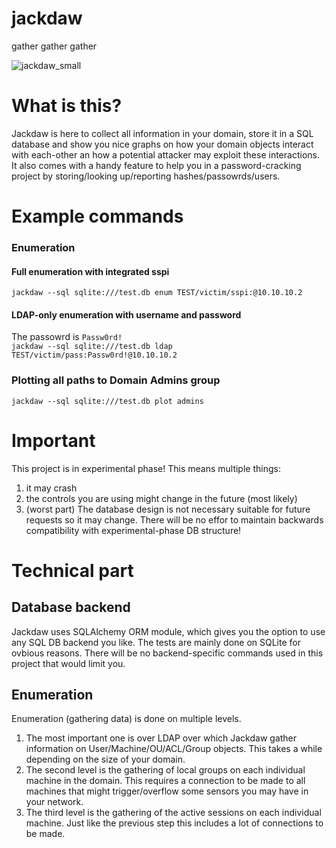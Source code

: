 # jackdaw
gather gather gather

![jackdaw_small](https://user-images.githubusercontent.com/19204702/57587578-6159b280-7507-11e9-8762-c5e9022e37bc.png)


# What is this?
Jackdaw is here to collect all information in your domain, store it in a SQL database and show you nice graphs on how your domain objects interact with each-other an how a potential attacker may exploit these interactions.
It also comes with a handy feature to help you in a password-cracking project by storing/looking up/reporting hashes/passowrds/users.

# Example commands
### Enumeration
#### Full enumeration with integrated sspi
`jackdaw --sql sqlite:///test.db enum TEST/victim/sspi:@10.10.10.2`
#### LDAP-only enumeration with username and password
The passowrd is `Passw0rd!`  
`jackdaw --sql sqlite:///test.db ldap TEST/victim/pass:Passw0rd!@10.10.10.2`

### Plotting all paths to Domain Admins group
`jackdaw --sql sqlite:///test.db plot admins`


# Important
This project is in experimental phase! This means multiple things:
1. it may crash
2. the controls you are using might change in the future (most likely)
3. (worst part) The database design is not necessary suitable for future requests so it may change. There will be no effor to maintain backwards compatibility with experimental-phase DB structure!


# Technical part
## Database backend
Jackdaw uses SQLAlchemy ORM module, which gives you the option to use any SQL DB backend you like. The tests are mainly done on SQLite for ovbious reasons. There will be no backend-specific commands used in this project that would limit you.

## Enumeration
Enumeration (gathering data) is done on multiple levels. 
1. The most important one is over LDAP over which Jackdaw gather information on User/Machine/OU/ACL/Group objects. This takes a while depending on the size of your domain. 
2. The second level is the gathering of local groups on each individual machine in the domain. This requires a connection to be made to all machines that might trigger/overflow some sensors you may have in your network.
3. The third level is the gathering of the active sessions on each individual machine. Just like the previous step this includes a lot of connections to be made.
